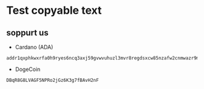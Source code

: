 # Test copyable text

## soppurt us

- Cardano (ADA)
```
addr1qxphkwxrfa0h9ryes6ncq3axj59gvwvuhuzl3mvr8regdsxcw85nzafw2cnmwazr9m8jsrssnafdfgcrqr6c8mx6zl7sdx7pda
```
- DogeCoin
```
DBqR8G8LVAGF5NPRo2jGz6K3g7fBAvH2nF
```
